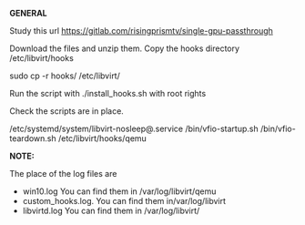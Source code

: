 **GENERAL**

Study this url
https://gitlab.com/risingprismtv/single-gpu-passthrough

Download the files and unzip them.
Copy the hooks directory /etc/libvirt/hooks 

sudo cp -r hooks/ /etc/libvirt/

Run the script with ./install_hooks.sh with root rights

Check the scripts are in place.

/etc/systemd/system/libvirt-nosleep@.service
/bin/vfio-startup.sh
/bin/vfio-teardown.sh
/etc/libvirt/hooks/qemu

**NOTE:**

The place of the log files are

- win10.log You can find them in /var/log/libvirt/qemu
- custom_hooks.log. You can find them in/var/log/libvirt
- libvirtd.log You can find them in /var/log/libvirt/
